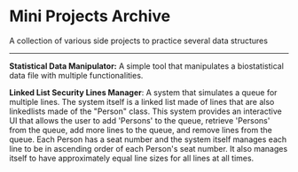 # Mini Projects Archive

A collection of various side projects to practice several data structures
***
**Statistical Data Manipulator:** A simple tool that manipulates a biostatistical data file with multiple functionalities.

**Linked List Security Lines Manager**: A system that simulates a queue for multiple lines.
The system itself is a linked list made of lines that are also linkedlists made of the "Person" class. This system provides an interactive UI that allows the user to add 'Persons' to the queue, retrieve 'Persons' from the queue, add more lines to the queue, and remove lines from the queue.
Each Person has a seat number and the system itself manages each line to be in ascending order of each Person's seat number. It also manages itself to have approximately equal line sizes for all lines at all times.

